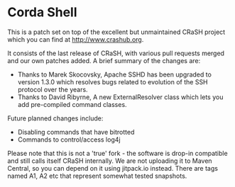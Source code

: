 # Corda Shell

This is a patch set on top of the excellent but unmaintained CRaSH project which you can find at http://www.crashub.org.

It consists of the last release of CRaSH, with various pull requests merged and our own patches added. A brief summary of the changes are:
 
 * Thanks to Marek Skocovsky, Apache SSHD has been upgraded to version 1.3.0 which resolves bugs related to evolution of the SSH protocol over the years.
 * Thanks to David Ribyrne, A new ExternalResolver class  which lets you add pre-compiled command classes.
 
Future planned changes include:

 * Disabling commands that have bitrotted
 * Commands to control/access log4j

Please note that this is not a 'true' fork - the software is drop-in compatible and still calls itself CRaSH internally.
We are not uploading it to Maven Central, so you can depend on it using jitpack.io instead. There are tags named A1, A2 etc
that represent somewhat tested snapshots.
